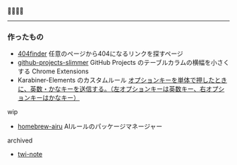 🐧💨💨💨

---

### 作ったもの
- [404finder](https://github.com/s4na/404finder) 任意のページから404になるリンクを探すページ
- [github-projects-slimmer](https://github.com/s4na/github-projects-slimmer) GitHub Projects のテーブルカラムの横幅を小さくする Chrome Extensions
- Karabiner-Elements のカスタムルール [オプションキーを単体で押したときに、英数・かなキーを送信する。（左オプションキーは英数キー、右オプションキーはかなキー）](https://github.com/pqrs-org/KE-complex_modifications/pull/772)

wip
- [homebrew-airu](https://github.com/s4na/homebrew-airu) AIルールのパッケージマネージャー

archived
- [twi-note](https://github.com/s4na/twi-note)
